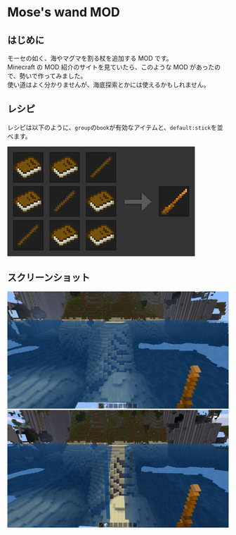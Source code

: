 # Mose's wand MOD

## はじめに
モーセの如く、海やマグマを割る杖を追加する MOD です。  
Minecraft の MOD 紹介のサイトを見ていたら、このような MOD があったので、勢いで作ってみました。  
使い道はよく分かりませんが、海底探索とかには使えるかもしれません。  

## レシピ
レシピは以下のように、`group`の`book`が有効なアイテムと、`default:stick`を並べます。  

![ScreenShot](https://raw.githubusercontent.com/Yakisoba-PanTARO/mosewand/master/images/recipe.png)

## スクリーンショット

![ScreenShot](https://raw.githubusercontent.com/Yakisoba-PanTARO/mosewand/master/images/screenshot_1.png)
![ScreenShot](https://raw.githubusercontent.com/Yakisoba-PanTARO/mosewand/master/images/screenshot_2.png)